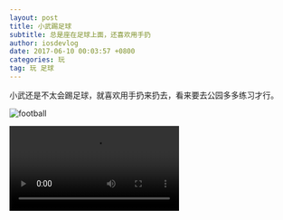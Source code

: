 ```yaml
---
layout: post
title: 小武踢足球
subtitle: 总是座在足球上面，还喜欢用手扔
author: iosdevlog
date: 2017-06-10 00:03:57 +0800
categories: 玩
tag: 玩 足球
---
```


小武还是不太会踢足球，就喜欢用手扔来扔去，看来要去公园多多练习才行。

![football](https://firebasestorage.googleapis.com/v0/b/growth15-a8c59.appspot.com/o/2017%2F06%2F09%2Ffootball.jpg?alt=media&token=61e52880-018e-48a7-8999-20562224fea6)

<video controls="controls">
  <source src="https://firebasestorage.googleapis.com/v0/b/growth15-a8c59.appspot.com/o/2017%2F06%2F09%2Ffootball.mp4?alt=media&token=3acbdf60-67e8-4551-af54-b30abb051736" type="video/mp4">
  <source src="xxx.ogv" type="video/ogg">
您的浏览器不支持播放视频
</video>
